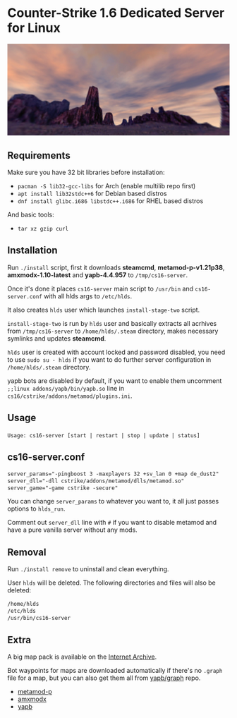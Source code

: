 # Counter-Strike 1.6 Dedicated Server for Linux

![logo](images/logo.jpg)

## Requirements

Make sure you have 32 bit libraries before installation:

- `pacman -S lib32-gcc-libs` for Arch (enable multilib repo first)
- `apt install lib32stdc++6` for Debian based distros
- `dnf install glibc.i686 libstdc++.i686` for RHEL based distros

And basic tools:

- `tar xz gzip curl`

## Installation

Run `./install` script, first it downloads **steamcmd**, **metamod-p-v1.21p38**, **amxmodx-1.10-latest** and **yapb-4.4.957** to `/tmp/cs16-server`.

Once it's done it places `cs16-server` main script to `/usr/bin` and `cs16-server.conf` with all hlds args to `/etc/hlds`.

It also creates `hlds` user which launches `install-stage-two` script.

`install-stage-two` is run by `hlds` user and basically extracts all acrhives from `/tmp/cs16-server` to `/home/hlds/.steam` directory, makes necessary symlinks and updates **steamcmd**.

`hlds` user is created with account locked and password disabled, you need to use `sudo su - hlds` if you want to do further server configuration in `/home/hlds/.steam` directory.

yapb bots are disabled by default, if you want to enable them uncomment `;;linux addons/yapb/bin/yapb.so` line in `cs16/cstrike/addons/metamod/plugins.ini`.

## Usage

`Usage: cs16-server [start | restart | stop | update | status]`

## cs16-server.conf

```
server_params="-pingboost 3 -maxplayers 32 +sv_lan 0 +map de_dust2"
server_dll="-dll cstrike/addons/metamod/dlls/metamod.so"
server_game="-game cstrike -secure"
```

You can change `server_params` to whatever you want to, it all just passes options to `hlds_run`.

Comment out `server_dll` line with `#` if you want to disable metamod and have a pure vanilla server without any mods.

## Removal

Run `./install remove` to uninstall and clean everything.

User `hlds` will be deleted. The following directories and files will also be deleted:

```
/home/hlds
/etc/hlds
/usr/bin/cs16-server
```

## Extra

A big map pack is available on the [Internet Archive](https://archive.org/details/cs-1.6-mega-map-pack-v-2018.1.7z).

Bot waypoints for maps are downloaded automatically if there's no `.graph` file for a map, but you can also get them all from [yapb/graph](https://github.com/yapb/graph) repo.

- [metamod-p](https://github.com/Bots-United/metamod-p)
- [amxmodx](https://github.com/alliedmodders/amxmodx)
- [yapb](https://github.com/yapb/yapb)
